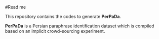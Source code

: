 #Read me

This repository contains the codes to generate **PerPaDa**. 

**PerPaDa** is a Persian paraphrase identification dataset which is compiled based on an implicit crowd-sourcing experiment.